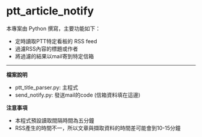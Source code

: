 ptt_article_notify
===================
本專案由 Python 撰寫，主要功能如下：  
- 定時讀取PTT特定看板的 RSS feed  
- 過濾RSS內容的標題或作者  
- 將過濾的結果以mail寄到特定信箱  

--------
**檔案說明**  
- ptt_title_parser.py: 主程式
- send_notify.py: 發送mail的code (信箱資料填在這邊)

**注意事項**  
- 本程式預設讀取間隔時間為五分鐘
- RSS產生的時間不一，所以文章與擷取資料的時間差可能會到10-15分鐘
